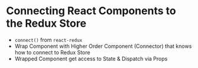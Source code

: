 # Connecting React Components to the Redux Store

<v-clicks>

* <code>connect()</code> from <code>react-redux</code>
* Wrap Component with Higher Order Component (Connector) that knows how to connect to Redux Store
* Wrapped Component get access to State & Dispatch via Props

</v-clicks>
